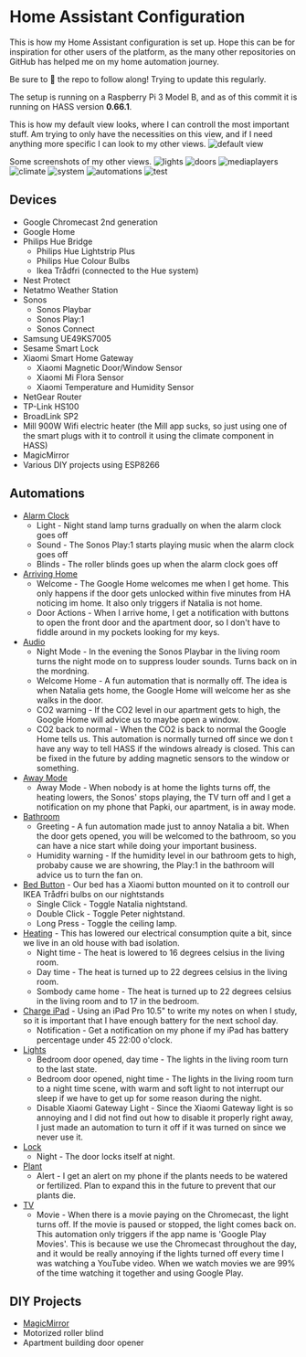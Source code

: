 # Home Assistant Configuration
This is how my Home Assistant configuration is set up. Hope this can be for inspiration for other users of the platform, as the many other repositories on GitHub has helped me on my home automation journey.

Be sure to :star2: the repo to follow along! Trying to update this regularly.

The setup is running on a Raspberry Pi 3 Model B, and as of this commit it is running on HASS version __0.66.1__.

This is how my default view looks, where I can controll the most important stuff. Am trying to only have the necessities on this view, and if I need anything more specific I can look to my other views.
![default view](https://github.com/petrepa/Home-AssistantConfig/blob/master/screenshots/1_default_view.png)

Some screenshots of my other views.
![lights](https://github.com/petrepa/Home-AssistantConfig/blob/master/screenshots/2_lights.png)
![doors](https://github.com/petrepa/Home-AssistantConfig/blob/master/screenshots/3_doors.png)
![mediaplayers](https://github.com/petrepa/Home-AssistantConfig/blob/master/screenshots/4_mediaplayers.png)
![climate](https://github.com/petrepa/Home-AssistantConfig/blob/master/screenshots/5_climate.png)
![system](https://github.com/petrepa/Home-AssistantConfig/blob/master/screenshots/6_system.png)
![automations](https://github.com/petrepa/Home-AssistantConfig/blob/master/screenshots/7_automations.png)
![test](https://github.com/petrepa/Home-AssistantConfig/blob/master/screenshots/8_test.png)

## Devices

- Google Chromecast 2nd generation
- Google Home
- Philips Hue Bridge
  - Philips Hue Lightstrip Plus
  - Philips Hue Colour Bulbs
  - Ikea Trådfri (connected to the Hue system)
- Nest Protect
- Netatmo Weather Station
- Sonos
  - Sonos Playbar
  - Sonos Play:1
  - Sonos Connect
- Samsung UE49KS7005
- Sesame Smart Lock
- Xiaomi Smart Home Gateway
  - Xiaomi Magnetic Door/Window Sensor
  - Xiaomi Mi Flora Sensor
  - Xiaomi Temperature and Humidity Sensor
- NetGear Router
- TP-Link HS100
- BroadLink SP2
- Mill 900W Wifi electric heater (the Mill app sucks, so just using one of the smart plugs with it to controll it using the climate component in HASS)
- MagicMirror
- Various DIY projects using ESP8266

## Automations
* [Alarm Clock](https://github.com/petrepa/Home-AssistantConfig/blob/master/automations/alarm_clock.yaml)
  * Light - Night stand lamp turns gradually on when the alarm clock goes off
  * Sound - The Sonos Play:1 starts playing music when the alarm clock goes off
  * Blinds - The roller blinds goes up when the alarm clock goes off
* [Arriving Home](https://github.com/petrepa/Home-AssistantConfig/blob/master/automations/arriving_home.yaml)
  * Welcome - The Google Home welcomes me when I get home. This only happens if the door gets unlocked within five minutes from HA noticing im home. It also only triggers if Natalia is not home.
  * Door Actions - When I arrive home, I get a notification with buttons to open the front door and the apartment door, so I don't have to fiddle around in my pockets looking for my keys.
* [Audio](https://github.com/petrepa/Home-AssistantConfig/blob/master/automations/audio.yaml)
  * Night Mode - In the evening the Sonos Playbar in the living room turns the night mode on to suppress louder sounds. Turns back on in the mordning.
  * Welcome Home - A fun automation that is normally off. The idea is when Natalia gets home, the Google Home will welcome her as she walks in the door.
  * CO2 warning - If the CO2 level in our apartment gets to high, the Google Home will advice us to maybe open a window.
  * CO2 back to normal - When the CO2 is back to normal the Google Home tells us. This automation is normally turned off since we don t have any way to tell HASS if the windows already is closed. This can be fixed in the future by adding magnetic sensors to the window or something.
* [Away Mode](https://github.com/petrepa/Home-AssistantConfig/blob/master/automations/away_mode.yaml)
  * Away Mode - When nobody is at home the lights turns off, the heating lowers, the Sonos' stops playing, the TV turn off and I get a notification on my phone that Papki, our apartment, is in away mode.
* [Bathroom](https://github.com/petrepa/Home-AssistantConfig/blob/master/automations/bathroom.yaml)
  * Greeting - A fun automation made just to annoy Natalia a bit. When the door gets opened, you will be welcomed to the bathroom, so you can have a nice start while doing your important business.
  * Humidity warning - If the humidity level in our bathroom gets to high, probaby cause we are showring, the Play:1 in the bathroom will advice us to turn the fan on.
* [Bed Button](https://github.com/petrepa/Home-AssistantConfig/blob/master/automations/bed_button.yaml) - Our bed has a Xiaomi button mounted on it to controll our IKEA Trådfri bulbs on our nightstands
  * Single Click - Toggle Natalia nightstand.
  * Double Click - Toggle Peter nightstand.
  * Long Press - Toggle the ceiling lamp.
* [Heating](https://github.com/petrepa/Home-AssistantConfig/blob/master/automations/heation.yaml) - This has lowered our electrical consumption quite a bit, since we live in an old house with bad isolation. 
  * Night time - The heat is lowered to 16 degrees celsius in the living room.
  * Day time - The heat is turned up to 22 degrees celsius in the living room.
  * Sombody came home - The heat is turned up to 22 degrees celsius in the living room and to 17 in the bedroom.
* [Charge iPad](https://github.com/petrepa/Home-AssistantConfig/blob/master/automations/ipad_notification.yaml) - Using an iPad Pro 10.5" to write my notes on when I study, so it is important that I have enough battery for the next school day.
  * Notification - Get a notification on my phone if my iPad has battery percentage under 45 22:00 o'clock.
* [Lights](https://github.com/petrepa/Home-AssistantConfig/blob/master/automations/lights.yaml)
   * Bedroom door opened, day time - The lights in the living room turn to the last state.
   * Bedroom door opened, night time - The lights in the living room turn to a night time scene, with warm and soft light to not interrupt our sleep if we have to get up for some reason during the night.
   * Disable Xiaomi Gateway Light - Since the Xiaomi Gateway light is so annoying and I did not find out how to disable it properly right away, I just made an automation to turn it off if it was turned on since we never use it.
* [Lock](https://github.com/petrepa/Home-AssistantConfig/blob/master/automations/lock.yaml)
  * Night - The door locks itself at night.
* [Plant](https://github.com/petrepa/Home-AssistantConfig/blob/master/automations/plant_alert.yaml)
  * Alert - I get an alert on my phone if the plants needs to be watered or fertilized. Plan to expand this in the future to prevent that our plants die.
* [TV](https://github.com/petrepa/Home-AssistantConfig/blob/master/automations/tv.yaml)
  * Movie - When there is a movie paying on the Chromecast, the light turns off. If the movie is paused or stopped, the light comes back on. This automation only triggers if the app name is 'Google Play Movies'. This is because we use the Chromecast throughout the day, and it would be really annoying if the lights turned off every time I was watching a YouTube video. When we watch movies we are 99% of the time watching it together and using Google Play.
  
## DIY Projects
* [MagicMirror](https://github.com/petrepa/MagicMirror)
* Motorized roller blind
* Apartment building door opener
